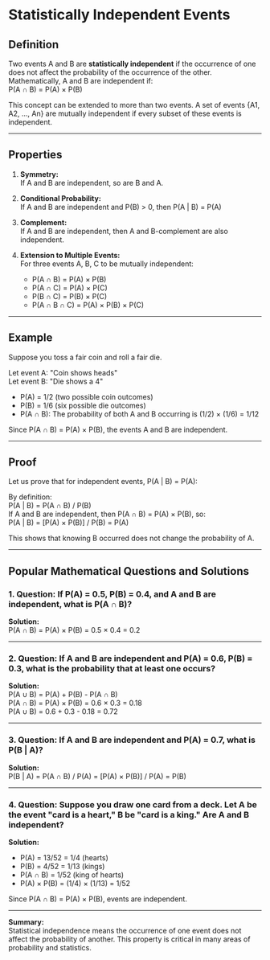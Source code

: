 # Statistically Independent Events

## Definition

Two events A and B are **statistically independent** if the occurrence of one does not affect the probability of the occurrence of the other.  
Mathematically, A and B are independent if:  
P(A ∩ B) = P(A) × P(B)

This concept can be extended to more than two events. A set of events {A1, A2, ..., An} are mutually independent if every subset of these events is independent.

---

## Properties

1. **Symmetry:**  
   If A and B are independent, so are B and A.

2. **Conditional Probability:**  
   If A and B are independent and P(B) > 0, then P(A | B) = P(A)

3. **Complement:**  
   If A and B are independent, then A and B-complement are also independent.

4. **Extension to Multiple Events:**  
   For three events A, B, C to be mutually independent:  
   - P(A ∩ B) = P(A) × P(B)  
   - P(A ∩ C) = P(A) × P(C)  
   - P(B ∩ C) = P(B) × P(C)  
   - P(A ∩ B ∩ C) = P(A) × P(B) × P(C)

---

## Example

Suppose you toss a fair coin and roll a fair die.

Let event A: "Coin shows heads"  
Let event B: "Die shows a 4"

- P(A) = 1/2 (two possible coin outcomes)
- P(B) = 1/6 (six possible die outcomes)
- P(A ∩ B): The probability of both A and B occurring is (1/2) × (1/6) = 1/12

Since P(A ∩ B) = P(A) × P(B), the events A and B are independent.

---

## Proof

Let us prove that for independent events, P(A | B) = P(A):

By definition:  
P(A | B) = P(A ∩ B) / P(B)  
If A and B are independent, then P(A ∩ B) = P(A) × P(B), so:  
P(A | B) = [P(A) × P(B)] / P(B) = P(A)

This shows that knowing B occurred does not change the probability of A.

---

## Popular Mathematical Questions and Solutions

### 1. Question: If P(A) = 0.5, P(B) = 0.4, and A and B are independent, what is P(A ∩ B)?

**Solution:**  
P(A ∩ B) = P(A) × P(B) = 0.5 × 0.4 = 0.2

---

### 2. Question: If A and B are independent and P(A) = 0.6, P(B) = 0.3, what is the probability that at least one occurs?

**Solution:**  
P(A ∪ B) = P(A) + P(B) - P(A ∩ B)  
P(A ∩ B) = P(A) × P(B) = 0.6 × 0.3 = 0.18  
P(A ∪ B) = 0.6 + 0.3 - 0.18 = 0.72

---

### 3. Question: If A and B are independent and P(A) = 0.7, what is P(B | A)?

**Solution:**  
P(B | A) = P(A ∩ B) / P(A) = [P(A) × P(B)] / P(A) = P(B)

---

### 4. Question: Suppose you draw one card from a deck. Let A be the event "card is a heart," B be "card is a king." Are A and B independent?

**Solution:**  
- P(A) = 13/52 = 1/4 (hearts)
- P(B) = 4/52 = 1/13 (kings)
- P(A ∩ B) = 1/52 (king of hearts)
- P(A) × P(B) = (1/4) × (1/13) = 1/52

Since P(A ∩ B) = P(A) × P(B), events are independent.

---

**Summary:**  
Statistical independence means the occurrence of one event does not affect the probability of another. This property is critical in many areas of probability and statistics.
